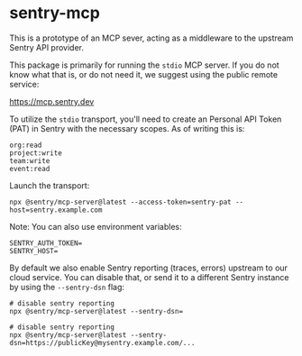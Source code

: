 # sentry-mcp

This is a prototype of an MCP sever, acting as a middleware to the upstream Sentry API provider.

This package is primarily for running the `stdio` MCP server. If you do not know what that is, or do not need it, we suggest using the public remote service:

<https://mcp.sentry.dev>

To utilize the `stdio` transport, you'll need to create an Personal API Token (PAT) in Sentry with the necessary scopes. As of writing this is:

```
org:read
project:write
team:write
event:read
```

Launch the transport:

```shell
npx @sentry/mcp-server@latest --access-token=sentry-pat --host=sentry.example.com
```

Note: You can also use environment variables:

```shell
SENTRY_AUTH_TOKEN=
SENTRY_HOST=
```

By default we also enable Sentry reporting (traces, errors) upstream to our cloud service. You can disable that, or send it to a different Sentry instance by using the `--sentry-dsn` flag:

```shell
# disable sentry reporting
npx @sentry/mcp-server@latest --sentry-dsn=

# disable sentry reporting
npx @sentry/mcp-server@latest --sentry-dsn=https://publicKey@mysentry.example.com/...
```
